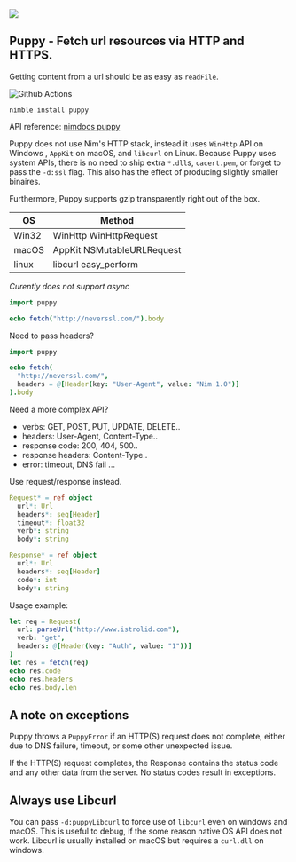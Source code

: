 <img src="docs/puppyBanner.png">

## Puppy - Fetch url resources via HTTP and HTTPS.

Getting content from a url should be as easy as `readFile`.

![Github Actions](https://github.com/treeform/puppy/workflows/Github%20Actions/badge.svg)

`nimble install puppy`

API reference: [nimdocs puppy](https://nimdocs.com/treeform/puppy/puppy.html)

Puppy does not use Nim's HTTP stack, instead it uses `WinHttp` API on Windows , `AppKit` on macOS, and `libcurl` on Linux. Because Puppy uses system APIs, there is no need to ship extra `*.dll`s, `cacert.pem`, or forget to pass the `-d:ssl` flag. This also has the effect of producing slightly smaller binaires.

Furthermore, Puppy supports gzip transparently right out of the box.

OS    |  Method
----- | ---------------------------
Win32 | WinHttp WinHttpRequest
macOS | AppKit NSMutableURLRequest
linux | libcurl easy_perform

*Curently does not support async*

```nim
import puppy

echo fetch("http://neverssl.com/").body
```

Need to pass headers?

```nim
import puppy

echo fetch(
  "http://neverssl.com/",
  headers = @[Header(key: "User-Agent", value: "Nim 1.0")]
).body
```

Need a more complex API?
* verbs: GET, POST, PUT, UPDATE, DELETE..
* headers: User-Agent, Content-Type..
* response code: 200, 404, 500..
* response headers: Content-Type..
* error: timeout, DNS fail ...

Use request/response instead.

```nim
Request* = ref object
  url*: Url
  headers*: seq[Header]
  timeout*: float32
  verb*: string
  body*: string

Response* = ref object
  url*: Url
  headers*: seq[Header]
  code*: int
  body*: string
```

Usage example:

```nim
let req = Request(
  url: parseUrl("http://www.istrolid.com"),
  verb: "get",
  headers: @[Header(key: "Auth", value: "1"))]
)
let res = fetch(req)
echo res.code
echo res.headers
echo res.body.len
```

## A note on exceptions

Puppy throws a `PuppyError` if an HTTP(S) request does not complete, either due to DNS failure, timeout, or some other unexpected issue.

If the HTTP(S) request completes, the Response contains the status code and any other data from the server. No status codes result in exceptions.

## Always use Libcurl

You can pass `-d:puppyLibcurl` to force use of `libcurl` even on windows and macOS. This is useful to debug, if the some reason native OS API does not work. Libcurl is usually installed on macOS but requires a `curl.dll` on windows.
